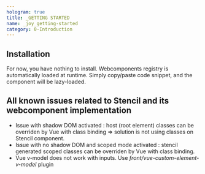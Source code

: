 ```yaml
---
hologram: true
title: _GETTING STARTED
name: _joy_getting-started
category: 0-Introduction
---
```


## Installation
For now, you have nothing to install. Webcomponents registry is automatically loaded at runtime.
Simply copy/paste code snippet, and the component will be lazy-loaded.

## All known issues related to Stencil and its webcomponent implementation

- Issue with shadow DOM activated : host (root element) classes can be overriden by Vue with class binding => solution is not using classes on <Host> Stencil component.
- Issue with no shadow DOM and scoped mode activated : stencil generated scoped classes can be overriden by Vue with class binding. 
- Vue v-model does not work with inputs. Use *front/vue-custom-element-v-model* plugin